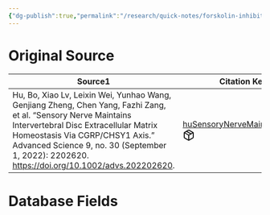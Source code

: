 ```yaml
---
{"dg-publish":true,"permalink":"/research/quick-notes/forskolin-inhibits-the-progression-of-ivd-degeneration/"}
---
```


# Original Source
<div><table class="dataview table-view-table"><thead class="table-view-thead"><tr class="table-view-tr-header"><th class="table-view-th"><span>Source</span><span class="dataview small-text">1</span></th><th class="table-view-th"><span>Citation Key</span></th></tr></thead><tbody class="table-view-tbody"><tr><td><span>Hu, Bo, Xiao Lv, Leixin Wei, Yunhao Wang, Genjiang Zheng, Chen Yang, Fazhi Zang, et al. “Sensory Nerve Maintains Intervertebral Disc Extracellular Matrix Homeostasis Via CGRP/CHSY1 Axis.” Advanced Science 9, no. 30 (September 1, 2022): 2202620. <a rel="noopener" class="external-link" href="https://doi.org/10.1002/advs.202202620" target="_blank">https://doi.org/10.1002/advs.202202620</a>.</span></td><td><span><a data-tooltip-position="top" aria-label="Research/Evidence Sources/huSensoryNerveMaintains2022.md" data-href="Research/Evidence Sources/huSensoryNerveMaintains2022.md" href="Research/Evidence Sources/huSensoryNerveMaintains2022.md" class="internal-link" target="_blank" rel="noopener" fileclass-name="Research Links">huSensoryNerveMaintains2022</a><a class="metadata-menu fileclass-icon"><svg xmlns="http://www.w3.org/2000/svg" width="24" height="24" viewBox="0 0 24 24" fill="none" stroke="currentColor" stroke-width="2" stroke-linecap="round" stroke-linejoin="round" class="svg-icon lucide-package"><path d="m7.5 4.27 9 5.15"></path><path d="M21 8a2 2 0 0 0-1-1.73l-7-4a2 2 0 0 0-2 0l-7 4A2 2 0 0 0 3 8v8a2 2 0 0 0 1 1.73l7 4a2 2 0 0 0 2 0l7-4A2 2 0 0 0 21 16Z"></path><path d="m3.3 7 8.7 5 8.7-5"></path><path d="M12 22V12"></path></svg></a></span></td></tr></tbody></table></div>

# Database Fields